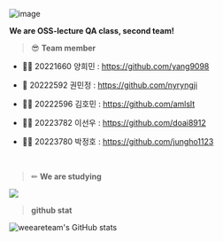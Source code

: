 ![image](https://user-images.githubusercontent.com/114068529/196416974-85f53ff2-f9e2-4514-9e73-4a5dfd49d746.png)


**We are OSS-lecture QA class, second team!**
<br>

> 😎 **Team member**

- 🙍‍♂️ 20221660 양희민 : https://github.com/yang9098

- 🙍‍ 20222592 권민정 : https://github.com/nyryngji

- 🙍‍♂️ 20222596 김호민 : https://github.com/amlslt

- 🙍‍♂️ 20223782 이선우 : https://github.com/doai8912

- 🙍‍♂️ 20223780 박정호 : https://github.com/jungho1123
<br>

> ✏ **We are studying** 
<img src="https://img.shields.io/badge/Github-000080?style=for-the-badge&logo=Python&logoColor=white">
<br>

> **github stat**

![weeareteam's GitHub stats](https://github-readme-stats.vercel.app/api?username=weeareteam&show_icons=true&theme=nord&hide)
